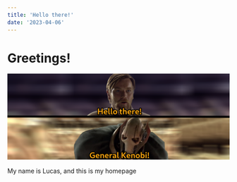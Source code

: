 ```yaml
---
title: 'Hello there!'
date: '2023-04-06'
---
```


# Greetings!
![](https://raw.githubusercontent.com/lucasricci/homepage/main/public/images/hello_there.png)

My name is Lucas, and this is my homepage